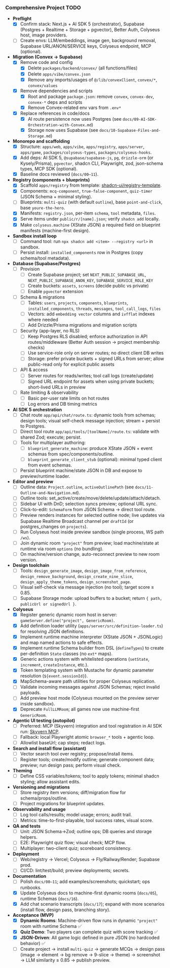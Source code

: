 ### Comprehensive Project TODO

- **Preflight**
  - [x] Confirm stack: Next.js + AI SDK 5 (orchestrator), Supabase (Postgres + Realtime + Storage + pgvector), Better Auth, Colyseus host, image providers.
  - [ ] Create envs: LLM/embeddings, image gen, background removal, Supabase URL/ANON/SERVICE keys, Colyseus endpoint, MCP (optional).

- **Migration (Convex → Supabase)**
  - [x] Remove code and config
    - [x] Delete `packages/backend/convex/` (all functions/files)
    - [x] Delete `apps/vibe/convex.json`
    - [x] Remove any imports/usages of `@/lib/convexClient`, `convex/*`, `convex/values`
  - [x] Remove dependencies and scripts
    - [x] Root and package `package.json`: remove `convex`, `convex-dev`, `convex-*` deps and scripts
    - [x] Remove Convex-related env vars from `.env*`
  - [x] Replace references in code/docs
    - [x] AI route persistence now uses Postgres (see `docs/09-AI-SDK-Orchestration-with-Convex.md`)
    - [x] Storage now uses Supabase (see `docs/10-Supabase-Files-and-Storage.md`)

- **Monorepo and scaffolding**
  - [x] Structure: `apps/web`, `apps/vibe`, `apps/registry`, `apps/server`, `apps/game`, `packages/colyseus-types`, `packages/colyseus-hooks`.
  - [x] Add deps: AI SDK 5, `@supabase/supabase-js`, `pg`, `drizzle-orm` (or Kysely/Prisma), `pgvector`, shadcn CLI, Playwright, zod, json-schema types, MCP SDK (optional).
  - [x] Baseline docs reviewed (`docs/00–11`).

- **Registry (components + blueprints)**
  - [x] Scaffold `apps/registry` from template: [shadcn-ui/registry-template](https://github.com/shadcn-ui/registry-template).
  - [x] Components: `mcq-component`, `true-false-component`, `quiz-timer` (JSON Schema + minimal styling).
  - [ ] Blueprints: `multi-quiz` (with default `outline`), base `point-and-click`, base `youre-the-hero`.
  - [x] Manifests: `registry.json`, per-item `schema`, `tool` metadata, `files`.
  - [x] Serve items under `public/r/[name].json`; verify `shadcn add` locally.
  - [x] Make `colyseus.machine` (XState JSON) a required field on blueprint manifests (machine-first design).

- **Sandbox install loop**
  - [ ] Command tool: run `npx shadcn add <item> --registry <url>` in sandbox.
  - [ ] Persist install: `installed_components` row in Postgres (copy schema/tool metadata).

- **Database (Supabase/Postgres)**
  - [ ] Provision
    - [ ] Create Supabase project; set `NEXT_PUBLIC_SUPABASE_URL`, `NEXT_PUBLIC_SUPABASE_ANON_KEY`, `SUPABASE_SERVICE_ROLE_KEY`
    - [ ] Create buckets: `assets`, `screens` (decide public vs private)
    - [ ] Enable `pgvector` extension
  - [ ] Schema & migrations
    - [ ] Tables: `users`, `projects`, `components`, `blueprints`, `installed_components`, `threads`, `messages`, `tool_call_logs`, `files`
    - [ ] Vectors: add `embedding vector` columns and `ivfflat` indexes where needed
    - [ ] Add Drizzle/Prisma migrations and migration scripts
  - [ ] Security (app-layer, no RLS)
    - [ ] Keep Postgres RLS disabled; enforce authorization in API routes/middleware (Better Auth session → project membership checks)
    - [ ] Use service-role only on server routes; no direct client DB writes
    - [ ] Storage: prefer private buckets + signed URLs from server; allow public-read only for explicit public assets
  - [ ] API & access
    - [ ] Server routes for reads/writes; tool call logs (create/update)
    - [ ] Signed URL endpoint for assets when using private buckets; short-lived URLs in preview
  - [ ] Rate limiting & observability
    - [ ] Basic per-user rate limits on hot routes
    - [ ] Log errors and DB timing metrics

- **AI SDK 5 orchestration**
  - [ ] Chat route `app/api/chat/route.ts`: dynamic tools from schemas; design tools; visual self-check message injection; stream + persist to Postgres.
  - [ ] Direct tool route `app/api/tools/[toolName]/route.ts`: validate with shared Zod; execute; persist.
  - [ ] Tools for multiplayer authoring:
    - [ ] `blueprint_generate_machine`: produce XState JSON + event schemas from spec/components/outline.
    - [ ] `blueprint_generate_client_stub` (optional): minimal typed client from event schemas.
  - [ ] Persist blueprint machine/state JSON in DB and expose to preview/runtime loader.

- **Editor and preview**
  - [ ] Outline data: `Project.outline`, `activeOutlinePath` (see `docs/11-Outline-and-Navigation.md`).
  - [ ] Outline tools: set_active/create/move/delete/update/attach/detach.
  - [ ] Sidebar UI with DnD; selection syncs preview; optional URL sync.
  - [ ] Click-to-edit: `SchemaForm` from JSON Schema → direct tool route.
  - [ ] Preview renders instances for selected outline node; live updates via Supabase Realtime Broadcast channel per `draftId` (or postgres_changes on `projects`).
  - [ ] Run Colyseus host inside preview sandbox (single process, WS path `/ws`).
  - [ ] Join dynamic room `"project"` from preview; load machine/state at runtime via room `options` (no bundling).
  - [ ] On machine/version change, auto-reconnect preview to new room version.

- **Design toolchain**
  - [ ] Tools: `design_generate_image`, `design_image_from_reference`, `design_remove_background`, `design_create_nine_slice`, `design_apply_theme_tokens`, `design_screenshot_page`.
  - [ ] Visual self-check via message injection (no tool); target score ≥ 0.85.
  - [ ] Supabase Storage mode: upload buffers to a bucket; return `{ path, publicUrl or signedUrl }`.

- **Colyseus**
  - [x] Register generic dynamic room host in server: `gameServer.define("project", GenericRoom)`.
  - [x] Add definition loader utility (`apps/server/src/definition-loader.ts`) for resolving JSON definitions.
  - [x] Implement runtime machine interpreter (XState JSON + JSONLogic) and map named actions to safe effects.
  - [x] Implement runtime Schema builder from DSL (`defineTypes`) to create per-definition `State` classes (no `ext*` maps).
  - [x] Generic actions system with whitelisted operations (`setState`, `increment`, `createInstance`, etc.).
  - [x] Token templating system with Mustache for dynamic parameter resolution (`${event.sessionId}`).
  - [x] MapSchema-aware path utilities for proper Colyseus replication.
  - [ ] Validate incoming messages against JSON Schemas; reject invalid payloads.
  - [ ] Add preview host mode (Colyseus mounted on the preview server inside sandbox).
  - [x] Deprecate `FullLLMRoom`; all games now use machine-first `GenericRoom`.

- **Agentic UI testing (autopilot)**
  - [ ] Preferred: MCP (Skyvern) integration and tool registration in AI SDK run: [Skyvern MCP](https://docs.skyvern.com/integrations/mcp).
  - [ ] Fallback: local Playwright atomic `browser_*` tools + agentic loop.
  - [ ] Allowlist baseUrl; cap steps; redact logs.

- **Search and install flow (assistant)**
  - [ ] Vector search tool over registry; propose/install items.
  - [ ] Register tools; create/modify outline; generate component data; preview; run design pass; perform visual check.

- **Theming**
  - [ ] Define CSS variables/tokens; tool to apply tokens; minimal shadcn styling; allow assistant edits.

- **Versioning and migrations**
  - [ ] Store registry item versions; diff/migration flow for schema/props/outline.
  - [ ] Project migrations for blueprint updates.

- **Observability and usage**
  - [ ] Log tool calls/results; model usage; errors; audit trail.
  - [ ] Metrics: time-to-first-playable, tool success rates, visual score.

- **QA and tests**
  - [ ] Unit: JSON Schema→Zod; outline ops; DB queries and storage helpers.
  - [ ] E2E: Playwright quiz flow; visual check; MCP flow.
  - [ ] Multiplayer: two-client quiz; scoreboard consistency.

- **Deployment**
  - [ ] Web/registry → Vercel; Colyseus → Fly/Railway/Render; Supabase prod.
  - [ ] CI/CD: lint/test/build; preview deployments; secrets.

- **Documentation**
  - [ ] Polish `docs/00–11`; add examples/screenshots; quickstart; ops runbooks.
  - [x] Update Colyseus docs to machine-first dynamic rooms (`docs/05`), runtime Schemas (`docs/16`).
  - [x] Add chat scenario transcripts (`docs/17`); expand with more scenarios (install flow, design pass, branching story).

- **Acceptance (MVP)**
  - [x] **Dynamic Rooms**: Machine-driven flow runs in dynamic `"project"` room with runtime Schema ✅
  - [x] **Quiz Demo**: Two players can complete quiz with score tracking ✅
  - [x] **JSON-Driven**: All game logic defined in pure JSON (no hardcoded behavior) ✅
  - [ ] Create project → install `multi-quiz` → generate MCQs → design pass (image → element → bg remove → 9-slice → theme) → screenshot → LLM similarity ≥ 0.85 → publish preview.
